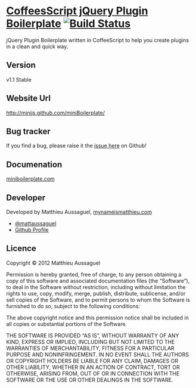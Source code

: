 # [CoffeesScript jQuery Plugin Boilerplate](http://miniboilerplate.com) [![Build Status](https://secure.travis-ci.org/miniJs/miniBoilerplate.png?branch=master)](http://travis-ci.org/miniJs/miniBoilerplate)

jQuery Plugin Boilerplate written in CoffeeScript to help you create plugins in a clean and quick way.

## Version

v1.1 Stable

## Website Url

http://minijs.github.com/miniBoilerplate/

## Bug tracker

If you find a bug, please raise it the [issue here](https://github.com/miniJs/miniBoilerplate/issues) on Github! 

## Documenation

[miniboilerplate.com](http://miniboilerplate.com/)

## Developer

Developed by Matthieu Aussaguel, [mynameismatthieu.com](http://mynameismatthieu.com)

+ [@mattaussaguel](http://twitter.com/mattaussaguel)
+ [Github Profile](http://github.com/matthieua)

## Licence

Copyright &copy; 2012 Matthieu Aussaguel

Permission is hereby granted, free of charge, to any person obtaining a copy of this software and associated documentation files (the “Software”), to deal in the Software without restriction, including without limitation the rights to use, copy, modify, merge, publish, distribute, sublicense, and/or sell copies of the Software, and to permit persons to whom the Software is furnished to do so, subject to the following conditions:

The above copyright notice and this permission notice shall be included in all copies or substantial portions of the Software.

THE SOFTWARE IS PROVIDED “AS IS”, WITHOUT WARRANTY OF ANY KIND, EXPRESS OR IMPLIED, INCLUDING BUT NOT LIMITED TO THE WARRANTIES OF MERCHANTABILITY, FITNESS FOR A PARTICULAR PURPOSE AND NONINFRINGEMENT. IN NO EVENT SHALL THE AUTHORS OR COPYRIGHT HOLDERS BE LIABLE FOR ANY CLAIM, DAMAGES OR OTHER LIABILITY, WHETHER IN AN ACTION OF CONTRACT, TORT OR OTHERWISE, ARISING FROM, OUT OF OR IN CONNECTION WITH THE SOFTWARE OR THE USE OR OTHER DEALINGS IN THE SOFTWARE.
